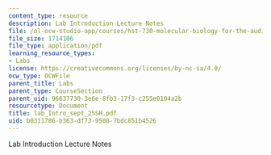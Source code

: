 ```yaml
---
content_type: resource
description: Lab Introduction Lecture Notes
file: /ol-ocw-studio-app/courses/hst-730-molecular-biology-for-the-auditory-system-fall-2002/b0311786b363df7395087bdc851b4526_lab_Intro_sept_25SH.pdf
file_size: 1714106
file_type: application/pdf
learning_resource_types:
- Labs
license: https://creativecommons.org/licenses/by-nc-sa/4.0/
ocw_type: OCWFile
parent_title: Labs
parent_type: CourseSection
parent_uid: 96637730-3e6e-8fb3-17f3-c255e0104a2b
resourcetype: Document
title: lab_Intro_sept_25SH.pdf
uid: b0311786-b363-df73-9508-7bdc851b4526
---
```

Lab Introduction Lecture Notes